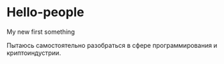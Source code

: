 # Hello-people
My new first something

Пытаюсь самостоятельно разобраться в сфере программирования и криптоиндустрии.
